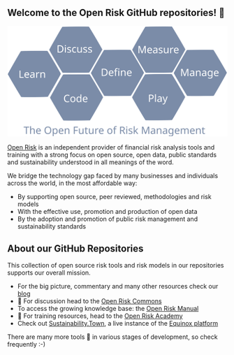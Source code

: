 ## Welcome to the Open Risk GitHub repositories! 👋

[![Hive Graphic](./hive_graphic.svg)](https://www.openriskmanagement.com)

[Open Risk](https://www.openriskmanagement.com) is an independent provider of financial risk analysis tools and training with a strong focus on open source, open data, public standards and sustainability understood in all meanings of the word. 

We bridge the technology gap faced by many businesses and individuals across the world, in the most affordable way:

* By supporting open source, peer reviewed, methodologies and risk models 
* With the effective use, promotion and production of open data
* By the adoption and promotion of public risk management and sustainability standards

## About our GitHub Repositories 

This collection of open source risk tools and risk models in our repositories supports our overall mission. 

- For the big picture, commentary and many other resources check our [blog](https://www.openriskmanagement.com/)
- 💬 For discussion head to the [Open Risk Commons](https://www.openriskcommons.org/)
- To access the growing knowledge base: the [Open Risk Manual](https://www.openriskmanual.org/wiki/Main_Page)
- 🌱 For training resources, head to the [Open Risk Academy](https://www.openriskacademy.com/) 
- Check out [Sustainability.Town](https://www.sustainability.town/), a live instance of the [Equinox platform](https://github.com/open-risk/equinox)

There are many more tools 🔭 in various stages of development, so check frequently :-)